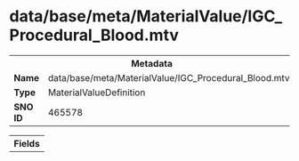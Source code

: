 <h1>data/base/meta/MaterialValue/IGC_Procedural_Blood.mtv</h1><table><tr><th colspan="100%">Metadata</th></tr><tr><td><b>Name</b></td><td>data/base/meta/MaterialValue/IGC_Procedural_Blood.mtv</td></tr><tr><td><b>Type</b></td><td>MaterialValueDefinition</td></tr><tr><td><b>SNO ID</b></td><td>465578</td></tr></table>

<table><tr><th colspan="100%">Fields</th></tr></table>


